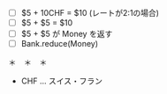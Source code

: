 - [ ] $5 + 10CHF = $10 (レートが2:1の場合)
- [ ] $5 + $5 = $10
- [ ] $5 + $5 が Money を返す
- [ ] Bank.reduce(Money)

＊　＊　＊

- CHF … スイス・フラン
